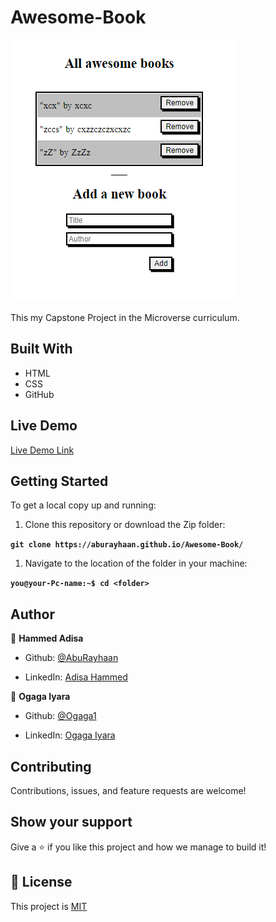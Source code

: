 # Awesome-Book

![screenshot](images/screenshot.png)

This my Capstone Project in the Microverse curriculum.

## Built With

- HTML
- CSS
- GitHub

## Live Demo

[Live Demo Link](https://aburayhaan.github.io/Awesome-Book/)

## Getting Started

To get a local copy up and running:

1. Clone this repository or download the Zip folder:

**``git clone https://aburayhaan.github.io/Awesome-Book/``**

1. Navigate to the location of the folder in your machine:

**``you@your-Pc-name:~$ cd <folder>``**

## Author

👤 **Hammed Adisa**

- Github: [@AbuRayhaan](https://github.com/AbuRayhaan)

- LinkedIn: [Adisa Hammed](https://www.linkedin.com/in/hammed-adisa-mct-ccsp-ctp-b4378372/)

👤 **Ogaga Iyara**

- Github: [@Ogaga1](https://github.com/Ogaga01)

- LinkedIn: [Ogaga Iyara](https://www.linkedin.com/in/ogaga-iyara-0339b0105/)

## Contributing

Contributions, issues, and feature requests are welcome!

## Show your support

Give a ⭐ if you like this project and how we manage to build it!

## 📝 License

This project is [MIT](https://github.com/AbuRayhaan/Awesome-Book/blob/add-license-1/LICENSE)

